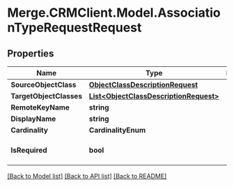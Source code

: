 # Merge.CRMClient.Model.AssociationTypeRequestRequest

## Properties

Name | Type | Description | Notes
------------ | ------------- | ------------- | -------------
**SourceObjectClass** | [**ObjectClassDescriptionRequest**](ObjectClassDescriptionRequest.md) |  | 
**TargetObjectClasses** | [**List&lt;ObjectClassDescriptionRequest&gt;**](ObjectClassDescriptionRequest.md) |  | 
**RemoteKeyName** | **string** |  | 
**DisplayName** | **string** |  | [optional] 
**Cardinality** | **CardinalityEnum** |  | [optional] 
**IsRequired** | **bool** |  | [optional] [default to false]

[[Back to Model list]](../README.md#documentation-for-models) [[Back to API list]](../README.md#documentation-for-api-endpoints) [[Back to README]](../README.md)

